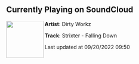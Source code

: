 ## Currently Playing on SoundCloud

[<img align="left" width="100" src="https://i1.sndcdn.com/artworks-TlezqEi4Y8gadSDm-OiJn8Q-t500x500.jpg">](https://soundcloud.com/dirtyworkzofficial/strixter-falling-down)

**Artist**: Dirty Workz 

**Track**: Strixter - Falling Down

Last updated at 09/20/2022 09:50
